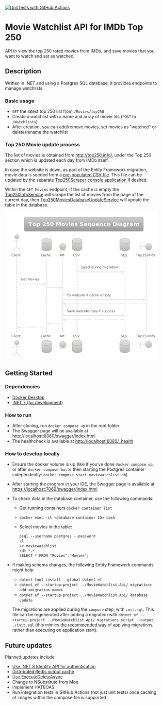 [![Unit tests with GitHub Actions](https://github.com/bjornsy/IMDbTop250-MovieWatchlistAPI/actions/workflows/dotnet-test-unit.yml/badge.svg?branch=main)](https://github.com/bjornsy/IMDbTop250-MovieWatchlistAPI/actions/workflows/dotnet-test-unit.yml)

# Movie Watchlist API for IMDb Top 250

API to view the top 250 rated movies from IMDb, and save movies that you want to watch and set as watched.

## Description

Written in .NET and using a Postgres SQL database, it provides endpoints to manage watchlists.

### Basic usage

* `GET` the latest top 250 list from `/Movies/top250`
* Create a watchlist with a name and array of movie Ids (`POST` to `/Watchlists`)
* After creation, you can add/remove movies, set movies as "watched" or delete/rename the watchlist

### Top 250 Movie update process

The list of movies is obtained from <http://top250.info/>, under the Top 250 section which is updated each day from IMDb itself.

In case the website is down, as part of the Entity Framework migration, movie data is seeded from a [pre-populated CSV file](src/MovieWatchlist.Api/Top250MoviesSeed.csv). This file can be updated by the separate [Top250Scraper console application](Top250Scraper/Program.cs) if desired.

Within the `GET Movies` endpoint, if the cache is empty the [Top250InfoService](src/MovieWatchlist.Api/Services/Top250InfoService.cs) will scrape the list of movies from the page of the current day, then [Top250MoviesDatabaseUpdateService](src/MovieWatchlist.Api/Services/Top250MoviesDatabaseUpdateService.cs) will update the table in the database.

![sequence diagram](/docs/Top250MoviesSequenceDiagram_PlantText.png)

## Getting Started

### Dependencies

* [Docker Desktop](https://www.docker.com/products/docker-desktop/)
* [.NET 7 (for development)](https://dotnet.microsoft.com/en-us/download/dotnet/7.0)

### How to run

* After cloning, run `docker compose up` in the root folder
* The Swagger page will be available at <http://localhost:8080/swagger/index.html>
* The healthcheck is available at <http://localhost:8080/_health>

### How to develop locally

* Ensure the docker volume is up (like if you've done `docker compose up`, or after `docker compose build` then starting the Postgres container independently: `docker compose start moviewatchlist-db`)
* After starting the program in your IDE, the Swagger page is available at <https://localhost:7069/swagger/index.html>
* To check data in the database container, use the following commands:
  * Get running containers `docker container list`
  * `docker exec -it <database container ID> bash`
  * Select movies in the table:

    ```
    psql --username postgres --password
    \l
    \c moviewatchlist
    \dt *.*
    SELECT * FROM "Movies"."Movies";
    ```

* If making schema changes, the following Entity Framework commands might help
    * `dotnet tool install --global dotnet-ef`
    * `dotnet ef --startup-project ../MovieWatchlist.Api/ migrations add <migration name>`
    * `dotnet ef --startup-project ../MovieWatchlist.Api/ database update`

  The migrations are applied during the `compose` step, with `init.sql`. This file can be regenerated after adding a migration with `dotnet ef --startup-project ../MovieWatchlist.Api/ migrations script --output ./init.sql` (this mimics [the recommended way](https://learn.microsoft.com/en-us/ef/core/managing-schemas/migrations/applying?tabs=dotnet-core-cli#sql-scripts) of applying migrations, rather than executing on application start).

## Future updates

Planned updates include:

* [Use .NET 8 Identity API for authentication](https://learn.microsoft.com/en-us/aspnet/core/release-notes/aspnetcore-8.0?view=aspnetcore-7.0#identity-api-endpoints)
* [Distributed Redis output cache](https://learn.microsoft.com/en-us/aspnet/core/release-notes/aspnetcore-8.0?view=aspnetcore-7.0#redis-based-output-caching)
* [Use ExecuteDeleteAsync](https://learn.microsoft.com/en-us/ef/core/what-is-new/ef-core-7.0/whatsnew#executeupdate-and-executedelete-bulk-updates)
* Change to NSubstitute from Moq
* Implement HATEOAS
* Run integration tests in GitHub Actions (not just unit tests) once caching of images within the compose file is supported
